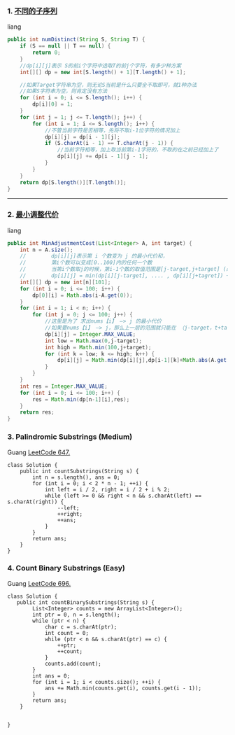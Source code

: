 ### 1. [不同的子序列](https://www.lintcode.com/problem/118/ "不同的子序列")

liang

```java
public int numDistinct(String S, String T) {
	if (S == null || T == null) {
		return 0;
	}
	//dp[i][j]表示 S的前i个字符中选取T的前j个字符，有多少种方案
	int[][] dp = new int[S.length() + 1][T.length() + 1];

	//如果Target字符串为空，则无论S当前是什么只要全不取即可，就1种办法
	//如果S字符串为空，则肯定没有方法
	for (int i = 0; i <= S.length(); i++) {
		dp[i][0] = 1;
	}
	for (int j = 1; j <= T.length(); j++) {
		for (int i = 1; i <= S.length(); i++) {
			//不管当前字符是否相等，先将不取i-1位字符的情况加上
			dp[i][j] = dp[i - 1][j];
			if (S.charAt(i - 1) == T.charAt(j - 1)) {
				//当前字符相等，加上取当前第i-1字符的，不取的在之前已经加上了
				dp[i][j] += dp[i - 1][j - 1];
			}
		}
	}
	return dp[S.length()][T.length()];
}
```

------------

### 2. [最小调整代价](https://www.lintcode.com/problem/91/ "最小调整代价")

liang

```java
public int MinAdjustmentCost(List<Integer> A, int target) {
	int n = A.size();
	//        dp[i][j]表示第 i 个数变为 j 的最小代价和，
	//        第i个数可以变成[0..100]内的任何一个数
	//        当第i个数取j的时候，第i-1个数的取值范围是[j-target,j+target] (必须在[0..100]内)
	//        dp[i][j] = min(dp[i][j-target], .... , dp[i][j+tagret]) + abs(A[i] - j)
	int[][] dp = new int[n][101];
	for (int i = 0; i <= 100; i++) {
		dp[0][i] = Math.abs(i-A.get(0));
	}
	for (int i = 1; i < n; i++) {
		for (int j = 0; j <= 100; j++) {
			//这里是为了 求出nums【i】 —> j 的最小代价
			//如果要nums【i】 —> j，那么上一层的范围就只能在 （j-target，t+target）中了，且不能超出（0，100）
			dp[i][j] = Integer.MAX_VALUE;
			int low = Math.max(0,j-target);
			int high = Math.min(100,j+target);
			for (int k = low; k <= high; k++) {
				dp[i][j] = Math.min(dp[i][j],dp[i-1][k]+Math.abs(A.get(i)-j));
			}
		}
	}
	int res = Integer.MAX_VALUE;
	for (int i = 0; i <= 100; i++) {
		res = Math.min(dp[n-1][i],res);
	}
	return res;
}
```
### 3. Palindromic Substrings (Medium)
Guang [LeetCode 647.](https://leetcode.com/problems/palindromic-substrings/description/)
```
class Solution {
    public int countSubstrings(String s) {
        int n = s.length(), ans = 0;
        for (int i = 0; i < 2 * n - 1; ++i) {
            int left = i / 2, right = i / 2 + i % 2;
            while (left >= 0 && right < n && s.charAt(left) == s.charAt(right)) {
                --left;
                ++right;
                ++ans;
            }
        }
        return ans;
    }
}

```
### 4. Count Binary Substrings (Easy)
Guang [LeetCode 696.](https://leetcode.com/problems/count-binary-substrings/description/)
```
class Solution {
   public int countBinarySubstrings(String s) {
        List<Integer> counts = new ArrayList<Integer>();
        int ptr = 0, n = s.length();
        while (ptr < n) {
            char c = s.charAt(ptr);
            int count = 0;
            while (ptr < n && s.charAt(ptr) == c) {
                ++ptr;
                ++count;
            }
            counts.add(count);
        }
        int ans = 0;
        for (int i = 1; i < counts.size(); ++i) {
            ans += Math.min(counts.get(i), counts.get(i - 1));
        }
        return ans;
    }

    
}
```
